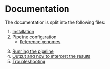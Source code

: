 # Documentation

The documentation is split into the following files:

1. [Installation](installation.md)
2. Pipeline configuration
    * [Reference genomes](configuration/reference_genomes.md)
<!--    * [Local installation](configuration/local.md) -->
<!--    * [Adding your own system](configuration/adding_your_own.md) -->
3. [Running the pipeline](usage.md)
4. [Output and how to interpret the results](output.md)
5. [Troubleshooting](troubleshooting.md)
